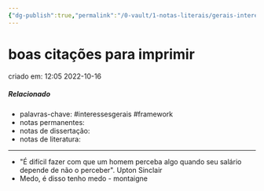 ```yaml
---
{"dg-publish":true,"permalink":"/0-vault/1-notas-literais/gerais-interesses/boas-citacoes-para-imprimir/","tags":["interessesgerais","framework"],"dgHomeLink":true,"dgShowLocalGraph":true,"dgShowFileTree":true,"dgEnableSearch":true}
---
```


# boas citações para imprimir
criado em: 12:05 2022-10-16

##### Relacionado
- palavras-chave: #interessesgerais #framework 
- notas permanentes: 
- notas de dissertação:
- notas de literatura: 

---

- "É difícil fazer com que um homem perceba algo quando seu salário depende de não o perceber". Upton Sinclair 
- Medo, é disso tenho medo - montaigne